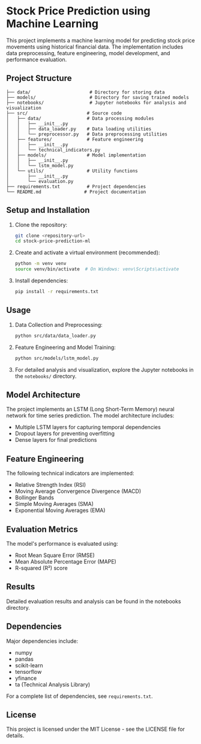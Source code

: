 # Stock Price Prediction using Machine Learning

This project implements a machine learning model for predicting stock price movements using historical financial data. The implementation includes data preprocessing, feature engineering, model development, and performance evaluation.

## Project Structure

```
├── data/                      # Directory for storing data
├── models/                    # Directory for saving trained models
├── notebooks/                 # Jupyter notebooks for analysis and visualization
├── src/                      # Source code
│   ├── data/                 # Data processing modules
│   │   ├── __init__.py
│   │   ├── data_loader.py    # Data loading utilities
│   │   └── preprocessor.py   # Data preprocessing utilities
│   ├── features/             # Feature engineering
│   │   ├── __init__.py
│   │   └── technical_indicators.py
│   ├── models/               # Model implementation
│   │   ├── __init__.py
│   │   └── lstm_model.py
│   └── utils/                # Utility functions
│       ├── __init__.py
│       └── evaluation.py
├── requirements.txt          # Project dependencies
└── README.md                # Project documentation
```

## Setup and Installation

1. Clone the repository:
   ```bash
   git clone <repository-url>
   cd stock-price-prediction-ml
   ```

2. Create and activate a virtual environment (recommended):
   ```bash
   python -m venv venv
   source venv/bin/activate  # On Windows: venv\Scripts\activate
   ```

3. Install dependencies:
   ```bash
   pip install -r requirements.txt
   ```

## Usage

1. Data Collection and Preprocessing:
   ```bash
   python src/data/data_loader.py
   ```

2. Feature Engineering and Model Training:
   ```bash
   python src/models/lstm_model.py
   ```

3. For detailed analysis and visualization, explore the Jupyter notebooks in the `notebooks/` directory.

## Model Architecture

The project implements an LSTM (Long Short-Term Memory) neural network for time series prediction. The model architecture includes:
- Multiple LSTM layers for capturing temporal dependencies
- Dropout layers for preventing overfitting
- Dense layers for final predictions

## Feature Engineering

The following technical indicators are implemented:
- Relative Strength Index (RSI)
- Moving Average Convergence Divergence (MACD)
- Bollinger Bands
- Simple Moving Averages (SMA)
- Exponential Moving Averages (EMA)

## Evaluation Metrics

The model's performance is evaluated using:
- Root Mean Square Error (RMSE)
- Mean Absolute Percentage Error (MAPE)
- R-squared (R²) score

## Results

Detailed evaluation results and analysis can be found in the notebooks directory.

## Dependencies

Major dependencies include:
- numpy
- pandas
- scikit-learn
- tensorflow
- yfinance
- ta (Technical Analysis Library)

For a complete list of dependencies, see `requirements.txt`.

## License

This project is licensed under the MIT License - see the LICENSE file for details. 